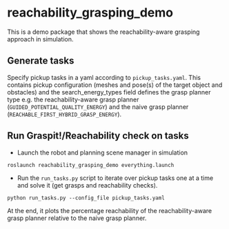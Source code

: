 # reachability_grasping_demo

This is a demo package that shows the reachability-aware grasping approach in simulation.

## Generate tasks
Specify pickup tasks in a yaml according to `pickup_tasks.yaml`. This contains pickup configuration (meshes and pose(s) of the target object and obstacles) and the search_energy_types field defines the grasp planner type e.g. the reachability-aware grasp planner (`GUIDED_POTENTIAL_QUALITY_ENERGY`) and the naive grasp planner (`REACHABLE_FIRST_HYBRID_GRASP_ENERGY`).

## Run Graspit!/Reachability check on tasks
- Launch the robot and planning scene manager in simulation
```
roslaunch reachability_grasping_demo everything.launch
```

- Run the `run_tasks.py` script to iterate over pickup tasks one at a time and solve it (get grasps and reachability checks).
```
python run_tasks.py --config_file pickup_tasks.yaml
```

At the end, it plots the percentage reachability of the reachability-aware grasp planner relative to the naive grasp planner.